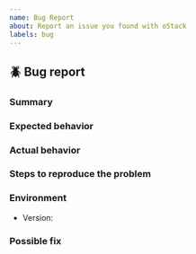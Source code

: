 ```yaml
---
name: Bug Report
about: Report an issue you found with oStack
labels: bug
---
```


<!---
Please read this!

Before opening a new issue, make sure to search for keywords in the existing
issues and verify the issue you're about to submit isn't a duplicate.
--->

## :beetle: Bug report

### Summary

<!--- Summarize the bug encountered concisely  --->

### Expected behavior

<!--- What SHOULD HAVE happened --->

### Actual behavior

<!--- What happened. You can include screenshots or video recordings --->

### Steps to reproduce the problem

<!---
Please include as much details as possible so we can reproduce the
bug and fix it quickly - This is very important
--->

<!-- project-bug -->

### Environment

<!---
Please include any relevant details about the version of oStack you
are using, your operating system, browser, etc.
--->

- Version:

### Possible fix

<!---
If you can think of any possible solution to fix the bug.
If you can be technical about the possible resolution, please do so
--->
